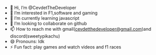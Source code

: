 - 👋 Hi, I’m @CevdetTheDeveloper
- 👀 I’m interested in F1,software and gaming
- 🌱 I’m currently learning javascript
- 💞️ I’m looking to collaborate on github
- 📫 How to reach me with gmail(cevdetthedeveloper@gmail.com)and discord(sweetypikachu)
- 😄 Pronouns: Idk
- ⚡ Fun fact: play games and watch videos and f1 races

<!---
CevdetTheDeveloper/CevdetTheDeveloper is a ✨ special ✨ repository because its `README.md` (this file) appears on your GitHub profile.
You can click the Preview link to take a look at your changes.
--->
